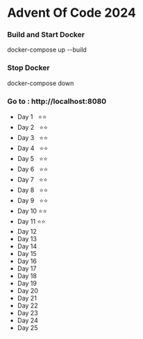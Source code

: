 # Advent Of Code 2024

### Build and Start Docker
docker-compose up --build

### Stop Docker
docker-compose down

### Go to : http://localhost:8080

- Day 1 &nbsp;&nbsp;⭐⭐
- Day 2 &nbsp;&nbsp;⭐⭐
- Day 3 &nbsp;&nbsp;⭐⭐
- Day 4 &nbsp;&nbsp;⭐⭐
- Day 5 &nbsp;&nbsp;⭐⭐
- Day 6 &nbsp;&nbsp;⭐⭐
- Day 7 &nbsp;&nbsp;⭐⭐
- Day 8 &nbsp;&nbsp;⭐⭐
- Day 9 &nbsp;&nbsp;⭐⭐
- Day 10&nbsp;⭐⭐
- Day 11&nbsp;⭐⭐
- Day 12
- Day 13
- Day 14
- Day 15
- Day 16
- Day 17
- Day 18
- Day 19
- Day 20
- Day 21
- Day 22
- Day 23
- Day 24
- Day 25
